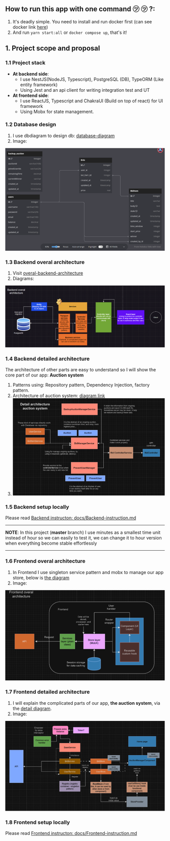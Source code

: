 ## How to run this app with one command ㋡ ㋡ ?:
1. It's deadly simple. You need to install and run docker first (can see docker link [here](docs/Backend-instruction.md))
2. And run `yarn start:all` or `docker compose up`, that's it!

## 1. Project scope and proposal
### 1.1 Project stack
- **At backend side**: 
    - I use NestJS(NodeJS, Typescript), PostgreSQL (DB), TypeORM (Like entity framework)
    - Using Jest and an api client for writing integration test and UT
- **At frontend side**:
    - I use ReactJS, Typescript and ChakraUI (Build on top of react) for UI framework
    - Using Mobx for state management.

### 1.2 Database design
1. I use dbdiagram to design db: [database-diagram](https://dbdiagram.io/d/64ad4d4c02bd1c4a5ee03125)
2. Image:
<img src="images/db-diagram.png">

### 1.3 Backend overal architecture
1. Visit [overal-backend-architecture](https://drive.google.com/file/d/1BkFiQJYe7gBx9fIgntwrFPdf5YmuH_aC/view?usp=sharing)
2. Diagrams:
<img src="images/BE-overal.png">

### 1.4 Backend detailed architecture
The architecture of other parts are easy to understand so I will show the core part of our app: **Auction system**
1. Patterns using: Repository pattern, Dependency Injection, factory pattern.
2. Architecture of auction system: [diagram link](https://drive.google.com/file/d/1BkFiQJYe7gBx9fIgntwrFPdf5YmuH_aC/view?usp=sharing)
3. <img src="images/BE-detail.png">

### 1.5 Backend setup locally
Please read [Backend instructon: docs/Backend-instruction.md](docs/Backend-instruction.md)

---

**NOTE**: In this project (**master** branch) I use minutes as a smallest time unit instead of hour so we can easily to test it, we can change it to hour version when everything become stable effortlessly

---

### 1.6 Frontend overal architecture
1. In Frontend I use singleton service pattern and mobx to manage our app store, below is [the diagram](https://drive.google.com/file/d/1hNYONmpp5uV4Jp5jp5-dmzBPPjP63Mh6/view?usp=sharing) 
2. Image: 
<img src="images/fe-overal.png">

### 1.7 Frontend detailed architecture
1. I will explain the complicated parts of our app, **the auction system**, via the [detail diagram](https://drive.google.com/file/d/1hNYONmpp5uV4Jp5jp5-dmzBPPjP63Mh6/view?usp=sharing).
2. Image:
<img src="images/fe-detail.png">

### 1.8 Frontend setup locally
Please read [Frontend instructon: docs/Frontend-instruction.md](docs/Frontend-instruction.md)
